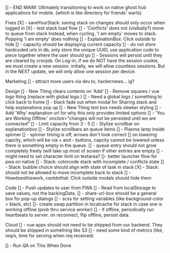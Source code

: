 [] - END MAIM: Ultimately transitioning to work on native ghost hub applications for mobile. (which is like directory for friends' warts)

Fixes
[X] - saveYourStack: saving stack on changes should only occur when logged in 
[X] - test stack load flow 
[] - 'Conflicts' does not (visibally?) move to queue from stack
      Instead, when cycling, 'I am empty' moves to stack. 
      Popping 'I am empty' does nothing
[] - ExplainationBox: Click outside to hide
[] - capacity should be displaying current capacity
[] - do not store hardcoded urls in db, only store the unique UUID,
use application code to piece together where the user should go
[] - Sessions will persist until they are cleared by cronjob. 
    On Log-in, if we do NOT have the session cookie, we must create 
    a new session. initially, we will allow countless sessions. 
    But in the NEXT update, we will only allow one session per device. 

Marketing
[] - attract more users via dev.to, hackernews... ig?

Design
[] - New Thing clears contents on 'Add'
[] - Remove squares / vue logo thing (replace with global logo.)
[] - Need a global logo / something to click back to home
[] - black fade out when modal for Sharing stack and help explanations pop up
[] - New Thing text box needs sleeker styling
[] - Add 'Why' explanation url for why this only provides limited options
[] - 'You are Working Offline.' onclick="changes will not be persisted until we are connected"
[] - Limit capacity from 3 - 5
[] - Stylize scrollbar on explanationbox
[] - Stylize scrollbars an queue items
[] - Plasma lamp inside spinner
[] - spinner timing is off, arrows don't look correct
[] on lowering capcity, which will be via + and - buttons, capcity cannot be lowered unless there is something empty in the queue. 
[] - queue entry should not grow completely freely (will take up most of screen if other entries are empty
[] - might need to set character limit on textarea?
[]- better launcher flow for pwa on native
[] - Stack: colorcode stack with incomplete / conflicts state
[] - Stack: bubble choice should align with state of task in stack
[X] - Stack: should not be allowed to move incomplete back to stack
[] - Howdoesthiswork, cantdothat: Click outside modals should hide them


Code
[] - Push updates to user from PWA
[] - Read from localStorage to save values, not the backingData. 
[] - share-url-box should be a general box for pop-up dialogs
[] - scss for setting variables (like background-color = black, etc)
[]- create swap partition in localcache for stack in case one is working offline (prob thru service worker)
[] - if offline, periodically run heartbeats to server. on reconnect, flip offline, persist data. 

Cloud
[] - vue apps should not need to be shipped from our backend. They should be shipped in something like S3
[] - need some kind of metrics (like, req/s, time for serving when req received)

[] - Run QA on This When Done
